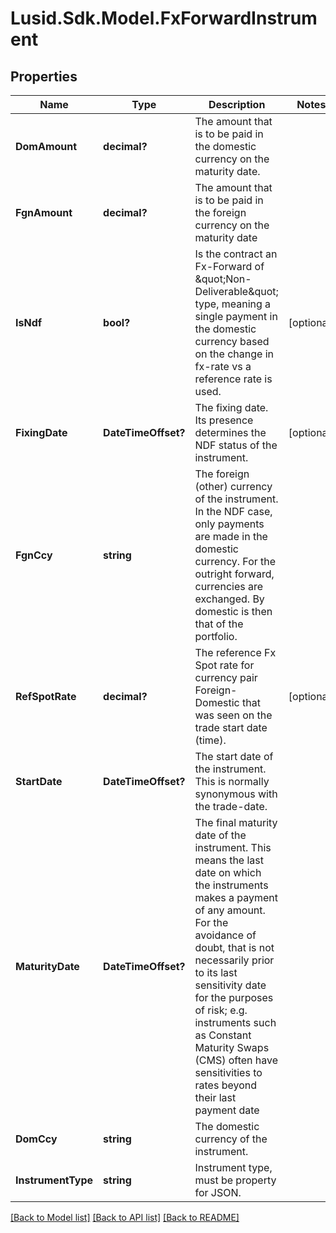 
# Lusid.Sdk.Model.FxForwardInstrument

## Properties

Name | Type | Description | Notes
------------ | ------------- | ------------- | -------------
**DomAmount** | **decimal?** | The amount that is to be paid in the domestic currency on the maturity date. | 
**FgnAmount** | **decimal?** | The amount that is to be paid in the foreign currency on the maturity date | 
**IsNdf** | **bool?** | Is the contract an Fx-Forward of \&quot;Non-Deliverable\&quot; type, meaning a single payment in the domestic currency based on  the change in fx-rate vs  a reference rate is used. | [optional] 
**FixingDate** | **DateTimeOffset?** | The fixing date. Its presence determines the NDF status of the instrument. | [optional] 
**FgnCcy** | **string** | The foreign (other) currency of the instrument. In the NDF case, only payments are made in the domestic currency.  For the outright forward, currencies are exchanged. By domestic is then that of the portfolio. | 
**RefSpotRate** | **decimal?** | The reference Fx Spot rate for currency pair Foreign-Domestic that was seen on the trade start date (time). | [optional] 
**StartDate** | **DateTimeOffset?** | The start date of the instrument. This is normally synonymous with the trade-date. | 
**MaturityDate** | **DateTimeOffset?** | The final maturity date of the instrument. This means the last date on which the instruments makes a payment of any amount.  For the avoidance of doubt, that is not necessarily prior to its last sensitivity date for the purposes of risk; e.g. instruments such as  Constant Maturity Swaps (CMS) often have sensitivities to rates beyond their last payment date | 
**DomCcy** | **string** | The domestic currency of the instrument. | 
**InstrumentType** | **string** | Instrument type, must be property for JSON. | 

[[Back to Model list]](../README.md#documentation-for-models)
[[Back to API list]](../README.md#documentation-for-api-endpoints)
[[Back to README]](../README.md)

